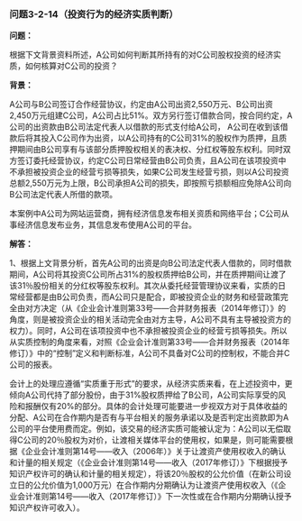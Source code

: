 ### 问题3-2-14（投资行为的经济实质判断）

**问题：**

根据下文背景资料所述，A公司如何判断其所持有的对C公司股权投资的经济实质，如何核算对C公司的投资？

**背景：**

A公司与B公司签订合作经营协议，约定由A公司出资2,550万元、B公司出资2,450万元组建C公司，A公司占比51%。双方另行签订借款合同，按合同约定，A公司的出资款由B公司法定代表人以借款的形式支付给A公司，
A公司在收到该借款后将其投入C公司作为出资，以A公司持有的C公司31%的股权作为质押，且质押期间由B公司享有与该部分质押股权相关的表决权、分红权等股东权利。同时双方签订委托经营协议，约定C公司日常经营由B公司负责，且A公司在该项投资中不承担被投资企业的经营亏损等损失，如果C公司发生经营亏损，则以A公司投资总额2,550万元为上限，B公司承担A公司的损失，即按照亏损额相应免除A公司向B公司法定代表人所借的款项。

本案例中A公司为网站运营商，拥有经济信息发布相关资质和网络平台；C公司从事经济信息发布业务，其信息发布使用A公司的平台。

**解答：**

1、根据上文背景分析，首先A公司的出资是向B公司法定代表人借款的，同时借款期间，A公司将其投资C公司所占31%的股权质押给B公司，并在质押期间让渡了该31％股份相关的分红权等股东权利。其次从委托经营管理协议来看，实质的日常经营都是由B公司负责，而A公司只是配合，即被投资企业的财务和经营政策完全由对方决定（从《企业会计准则第33号——合并财务报表（2014年修订）》的角度，则是被投资企业的相关活动完全由对方主导，A公司不具有主导被投资方的权力）。同时，A公司在该项投资中也不承担被投资企业的经营亏损等损失。所以从实质控制的角度来看，对照《企业会计准则第33号——合并财务报表（2014年修订）》中的“控制”定义和判断标准，A公司不具备对C公司的控制权，不能合并C公司的报表。

会计上的处理应遵循“实质重于形式”的要求，从经济实质来看，在上述投资中，更倾向A公司代持了部分股份，由于31%股权质押给了B公司，A公司实际享受的风险和报酬仅有20%的部分。具体的会计处理可能要进一步视双方对于具体收益的分配、A公司在合作期内是否有与平台相关的服务承诺以及是否判定出资款即为A公司的平台使用费而定。例如，该交易的经济实质可能被认定为：A公司以无偿取得C公司的20％股权为对价，让渡相关媒体平台的使用权，如果是，则可能需要根据《企业会计准则第14号——收入（2006年）》关于让渡资产使用权收入的确认和计量的相关规定（《企业会计准则第14号——收入（2017年修订）》下根据授予知识产权许可的确认和计量的相关规定），将该20％股权的公允价值（在新公司设立日的公允价值为1,000万元）在合作期内分期确认为让渡资产使用权收入（《企业会计准则第14号——收入（2017年修订）》下一次性或在合作期内分期确认授予知识产权许可收入）。